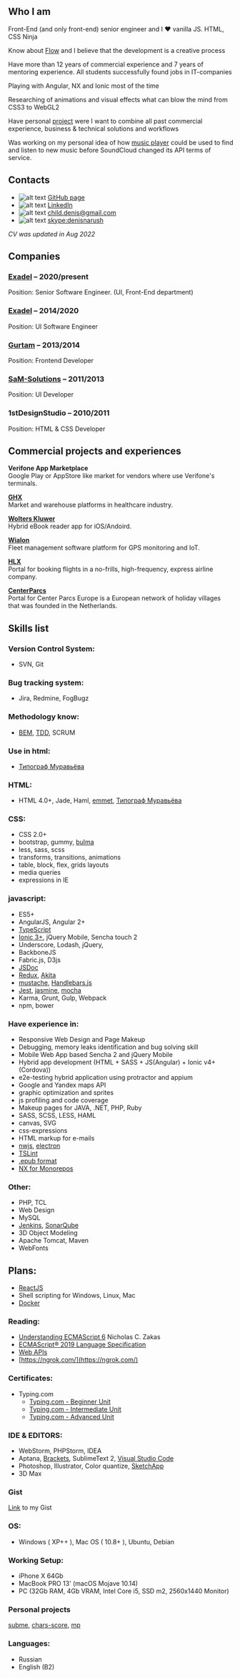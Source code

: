 ## Who I am
Front-End (and only front-end) senior engineer and I ❤ vanilla JS. HTML, CSS Ninja

Know about [Flow](https://en.wikipedia.org/wiki/Flow_(psychology)) and I believe that the development is a creative process

Have more than 12 years of commercial experience and 7 years of mentoring experience. All students successfully found jobs in IT-companies

Playing with Angular, NX and Ionic most of the time


Researching of animations and visual effects what can blow the mind from CSS3 to WebGL2

Have personal [project](https://github.com/users/denisnarush/projects/6) were I want to combine all past commercial experience, business & technical solutions and workflows


Was working on my personal idea of how [music player](https://github.com/denisnarush/mp) could be used to find and listen to new music before SoundCloud changed its API terms of service.

## Contacts
- ![alt text][github-icon] [GitHub page](https://github.com/denisnarush)
- ![alt text][linkedin-icon] [LinkedIn](https://www.linkedin.com/in/denisnarush/)
- ![alt text][email-icon] [child.denis@gmail.com](mailto:child.denis@gmail.com)
- ![alt text][skype-icon] [skype:denisnarush](skype:denisnarush?chat)

_CV was updated in Aug 2022_

## Companies
### [Exadel](https://exadel.com) – 2020/present <br>
Position: Senior Software Engineer. (UI, Front-End department) <br>
### [Exadel](https://exadel.com) – 2014/2020 <br>
Position: UI Software Engineer <br>

### [Gurtam](https://gurtam.com) – 2013/2014 <br>
Position: Frontend Developer

### [SaM-Solutions](https://www.sam-solutions.com) – 2011/2013 <br>
Position: UI Developer

### 1stDesignStudio – 2010/2011 <br>
Position: HTML & CSS Developer <br>

## Commercial projects and experiences
**Verifone App Marketplace** <br>
Google Play or AppStore like market for vendors where use Verifone's terminals.


[**GHX**](https://ghx.com) <br>
Market and warehouse platforms in healthcare industry.


[**Wolters Kluwer**](https://wolterskluwer.com) <br>
Hybrid eBook reader app for iOS/Andoird.


[**Wialon**](https://gurtam.com/en/wialon) <br>
Fleet management software platform for GPS monitoring and IoT.


[**HLX**](https://www.hlx.com) <br>
Portal for booking flights in a no-frills, high-frequency, express airline company.

[**CenterParcs**](https://www.centerparcs.com) <br>
Portal for Center Parcs Europe is a European network of holiday villages that was founded in the Netherlands.

## Skills list
### Version Control System:
- SVN, Git

### Bug tracking system:
- Jira, Redmine, FogBugz

### Methodology know:
- [BEM](https://en.bem.info/), [TDD](https://en.wikipedia.org/wiki/Test-driven_development), SCRUM

### Use in html:
- [Типограф Муравьёва](http://mdash.ru)

### HTML:
- HTML 4.0+, Jade, Haml, [emmet](https://emmet.io), [Типограф Муравьёва](http://mdash.ru)

### CSS:
- CSS 2.0+
- bootstrap, gummy, [bulma](https://bulma.io/)
- less, sass, scss
- transforms, transitions, animations
- table, block, flex, grids layouts
- media queries
- expressions in IE

### javascript:
- ES5+
- AngularJS, Angular 2+
- [TypeScript](https://www.typescriptlang.org)
- [Ionic 3+](https://ionicframework.com/), jQuery Mobile, Sencha touch 2
- Underscore, Lodash, jQuery,
- BackboneJS
- Fabric.js, D3js
- [JSDoc](https://jsdoc.app)
- [Redux](https://redux.js.org/), [Akita](https://netbasal.gitbook.io/akita/)
- [mustache](https://mustache.github.io), [Handlebars.js](http://handlebarsjs.com)
- [Jest](https://jestjs.io/), [jasmine](https://jasmine.github.io), [mocha](https://mochajs.org)
- Karma, Grunt, Gulp, Webpack
- npm, bower

### Have experience in:
- Responsive Web Design and Page Makeup
- Debugging, memory leaks identification and bug solving skill
- Mobile Web App based Sencha 2 and jQuery Mobile
- Hybrid app development (HTML + SASS + JS(Angular) + Ionic v4+(Cordova))
- e2e-testing hybrid application using protractor and appium
- Google and Yandex maps API
- graphic optimization and sprites
- js profiling and code coverage
- Makeup pages for JAVA, .NET, PHP, Ruby
- SASS, SCSS, LESS, HAML
- canvas, SVG
- css-expressions
- HTML markup for e-mails
- [nwjs](https://nwjs.io), [electron](https://electronjs.org)
- [TSLint](https://palantir.github.io/tslint/)
- [.epub format](https://en.wikipedia.org/wiki/EPUB)
- [NX for Monorepos](https://nx.dev/)

### Other:
- PHP, TCL
- Web Design
- MySQL
- [Jenkins](https://jenkins.io), [SonarQube](https://www.sonarqube.org)
- 3D Object Modeling
- Apache Tomcat, Maven
- WebFonts

## Plans:
- [ReactJS](https://reactjs.org/)
- Shell scripting for Windows, Linux, Mac
- [Docker](https://www.docker.com/)

### Reading:
- [Understanding ECMAScript 6](https://github.com/nzakas/understandinges6) Nicholas C. Zakas
- [ECMAScript® 2019 Language Specification](https://tc39.github.io/ecma262/)
- [Web APIs](https://developer.mozilla.org/en-US/docs/Web/API)
- [https://ngrok.com/](https://ngrok.com/)

### Certificates:
- Typing.com
  - [Typing.com - Beginner Unit](https://www.typing.com/apiv1/student/units/1/108551407/certificate)
  - [Typing.com - Intermediate Unit](https://www.typing.com/apiv1/student/units/2/108551407/certificate)
  - [Typing.com - Advanced Unit](https://www.typing.com/apiv1/student/units/3/108551407/certificate)


### IDE & EDITORS:
- WebStorm, PHPStorm, IDEA
- Aptana, [Brackets](http://brackets.io/), SublimeText 2, [Visual Studio Code](https://code.visualstudio.com/)
- Photoshop, Illustrator, Color quantize, [SketchApp](https://www.sketchapp.com)
- 3D Max

### Gist
[Link](https://gist.github.com/denisnarush) to my Gist

### OS:
- Windows ( XP++ ), Mac OS ( 10.8+ ), Ubuntu, Debian

### Working Setup:
- iPhone X 64Gb
- MacBook PRO 13' (macOS Mojave 10.14)
- PC (32Gb RAM, 4Gb VRAM, Intel Core i5, SSD m2, 2560x1440 Monitor)

### Personal projects
[subme](https://github.com/denisnarush/subme), [chars-score](https://github.com/denisnarush/chars-score), [mp](https://github.com/denisnarush/mp)

### Languages:
- Russian
- English (B2)

[skype-icon]: https://img.icons8.com/windows/20/000000/skype.png "Skype Icon"
[email-icon]: https://img.icons8.com/windows/20/000000/email.png "Email Icon"
[github-icon]: https://img.icons8.com/windows/20/000000/github.png "GitHub Icon"
[linkedin-icon]: https://img.icons8.com/windows/20/000000/linkedin.png "LinkedIn Icon"
